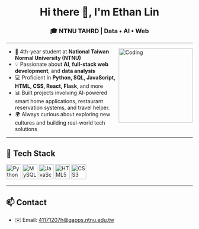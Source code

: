 <h1 align="center">Hi there 👋, I'm Ethan Lin</h1>
<h3 align="center">🎓 NTNU TAHRD | Data • AI • Web</h3>

---

<img align="right" alt="Coding" width="200" src="https://media.giphy.com/media/qgQUggAC3Pfv687qPC/giphy.gif">

- 🏫 4th-year student at **National Taiwan Normal University (NTNU)**
- 💡 Passionate about **AI**, **full-stack web development**, and **data analysis**  
- 💻 Proficient in **Python, SQL, JavaScript, HTML, CSS, React, Flask**, and more  
- 📊 Built projects involving AI-powered smart home applications, restaurant reservation systems, and travel helper.
- 🌍 Always curious about exploring new cultures and building real-world tech solutions  

---

## 🚀 Tech Stack

<p align="left">
  <img src="https://cdn.jsdelivr.net/gh/devicons/devicon/icons/python/python-original.svg" width="40" height="40" alt="Python"/>
  <!--<img src="https://cdn.jsdelivr.net/gh/devicons/devicon/icons/c/c-original.svg" width="40" height="40" alt="C"/>
  <img src="https://cdn.jsdelivr.net/gh/devicons/devicon/icons/csharp/csharp-original.svg" width="40" height="40" alt="C#" />
  <img src="https://cdn.jsdelivr.net/gh/devicons/devicon/icons/visualstudio/visualstudio-plain.svg" width="40" height="40" alt="Visual Basic"/> -->
  <img src="https://cdn.jsdelivr.net/gh/devicons/devicon/icons/mysql/mysql-original.svg" width="40" height="40" alt="MySQL"/>
  <img src="https://cdn.jsdelivr.net/gh/devicons/devicon/icons/javascript/javascript-original.svg" width="40" height="40" alt="JavaScript"/>
  <img src="https://cdn.jsdelivr.net/gh/devicons/devicon/icons/html5/html5-original.svg" width="40" height="40" alt="HTML5"/>
  <img src="https://cdn.jsdelivr.net/gh/devicons/devicon/icons/css3/css3-original.svg" width="40" height="40" alt="CSS3"/>
</p>

---

 <!---## 📌 Featured Projects

### 🧳 [Travel Helper](https://web-main-172e.onrender.com/)
A **React-based travel planning assistant** that helps users search for attractions, view details, and organize itineraries with integrated map support.

### 🍽️ [Restaurant Reservation System](https://github.com/your-github-username/restaurant-reservation)
A web-based reservation system built with **Flask** and **MySQL**, allowing users to create, view, edit, and manage restaurant bookings. 

--- -->

## 📫 Contact

- ✉️ Email: 41171207h@gapps.ntnu.edu.tw
 <!--- 💼 LinkedIn: [your-linkedin-profile](https://linkedin.com/in/your-profile) -->
